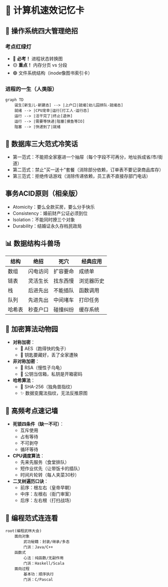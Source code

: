 # 🚀 计算机速效记忆卡

## 🌈 操作系统四大管理绝招

### 考点红绿灯
- 🔴 **必考！** 进程状态转换图  
- 🟡 **重点！** 内存分页 vs 分段  
- 🟢 文件系统结构（inode像图书索引卡）

### 进程的一生（人类版）
```mermaid
graph TD
    诞生[新生儿-新建态] --> |上户口|就绪[幼儿园排队-就绪态]
    就绪 --> |CPU宠幸|运行[打工人-运行态]
    运行 --> |活干完了|终止[退休]
    运行 --> |需要等快递|阻塞[摸鱼等IO]
    阻塞 --> |快递到了|就绪
```

## 🧮 数据库三大范式冷笑话
- 第一范式：不能把全家塞进一个抽屉（每个字段不可再分，地址拆成省/市/街道）
- 第二范式：禁止"买一送十"套餐（消除部分依赖，订单表不要记录商品库存）
- 第三范式：拒绝传话游戏（消除传递依赖，员工表不直接存部门电话）

## 事务ACID原则（相亲版）
- Atomicity：要么全款买房，要么分手快乐
- Consistency：婚前财产公证必须到位
- Isolation：不能同时撩三个对象
- Durability：结婚证永久存档民政局

## 📊 数据结构斗兽场
| 结构 | 绝招 | 死穴 | 经典应用 |
| ---- | ---- | ---- | ---- |
| 数组 | 闪电访问 | 扩容要命 | 成绩单 |
| 链表 | 灵活生长 | 找东西慢 | 浏览器历史 |
| 栈 | 后进先出 | 不能插队 | 函数调用 |
| 队列 | 先进先出 | 中间堵车 | 打印任务 |
| 哈希表 | 秒查户口 | 碰撞纠纷 | 缓存系统 |

## 🔐 加密算法动物园
- **对称加密**：
    - 🐇 AES（跑得快的兔子）
    - 🔑 钥匙要藏好，丢了全家遭殃
- **非对称加密**：
    - 🐢 RSA（慢性子乌龟）
    - 🔑 公钥当信箱，私钥是开箱密码
- **哈希算法**：
    - 🦄 SHA-256（独角兽指纹）
    - ✨ 数据变魔法指纹，无法反推原图

## 🚩 高频考点速记墙
- **死锁四条件（缺一不可）**：
    - 互斥使用
    - 占有等待
    - 不可剥夺
    - 循环等待
- **CPU调度算法**：
    - 先来先服务（食堂排队）
    - 短作业优先（让带饭卡的插队）
    - 时间片轮转（每人夹菜30秒）
- **二叉树遍历口诀**：
    - 前序：根左右（皇帝早朝）
    - 中序：左根右（衙门审案）
    - 后序：左右根（打扫战场）

## 🧩 编程范式连连看
```mindmap
root(编程武林大会)
    面向对象
        武功秘籍：封装/继承/多态
        门派：Java/C++
    函数式
        心法：纯函数/无副作用
        门派：Haskell/Scala
    面向过程
        基本功：顺序执行
        门派：C/Pascal
```
